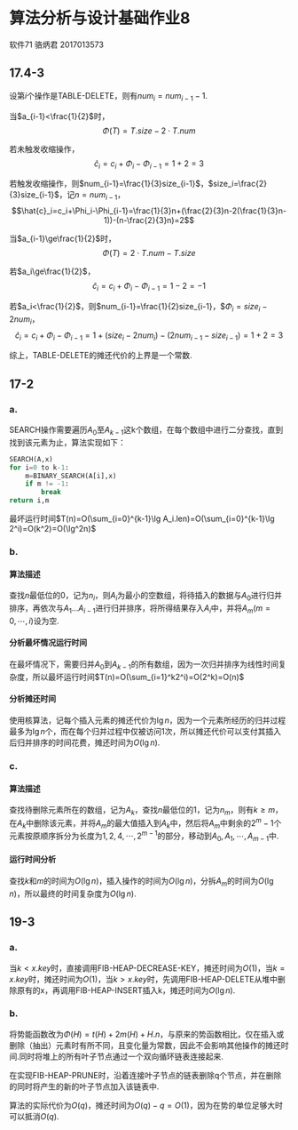 # 算法分析与设计基础作业8

软件71 骆炳君 2017013573

## 17.4-3
设第$i$个操作是TABLE-DELETE，则有$num_i=num_{i-1}-1$.

当$a_{i-1}<\frac{1}{2}$时，
$$\Phi(T)=T.size-2\cdot T.num$$

若未触发收缩操作，
$$\hat{c}_i=c_i+\Phi_i-\Phi_{i-1}=1+2=3$$

若触发收缩操作，则$num_{i-1}=\frac{1}{3}size_{i-1}$，$size_i=\frac{2}{3}size_{i-1}$，记$n=num_{i-1}$，
$$\hat{c}_i=c_i+\Phi_i-\Phi_{i-1}=\frac{1}{3}n+(\frac{2}{3}n-2(\frac{1}{3}n-1))-(n-\frac{2}{3}n)=2$$

当$a_{i-1}\ge\frac{1}{2}$时，
$$\Phi(T)=2\cdot T.num-T.size$$

若$a_i\ge\frac{1}{2}$，
$$\hat{c}_i=c_i+\Phi_i-\Phi_{i-1}=1-2=-1$$

若$a_i<\frac{1}{2}$，则$num_{i-1}=\frac{1}{2}size_{i-1}，$$\Phi_i=size_i-2num_i$，
$$\hat{c}_i=c_i+\Phi_i-\Phi_{i-1}=1+(size_i-2num_i)-(2num_{i-1}-size_{i-1})=1+2=3$$

综上，TABLE-DELETE的摊还代价的上界是一个常数.

## 17-2
### a.
SEARCH操作需要遍历$A_0$至$A_{k-1}$这k个数组，在每个数组中进行二分查找，直到找到该元素为止，算法实现如下：

```python
SEARCH(A,x)
for i=0 to k-1:
    m=BINARY_SEARCH(A[i],x)
    if m != -1:
        break
return i,m
```

最坏运行时间$T(n)=O(\sum_{i=0}^{k-1}\lg A_i.len)=O(\sum_{i=0}^{k-1}\lg 2^i)=O(k^2)=O(\lg^2n)$

### b.
#### 算法描述
查找$n$最低位的0，记为$n_i$，则$A_i$为最小的空数组，将待插入的数据与$A_0$进行归并排序，再依次与$A_1$...$A_{i-1}$进行归并排序，将所得结果存入$A_i$中，并将$A_m(m=0,\cdots,i)$设为空.

#### 分析最坏情况运行时间
在最坏情况下，需要归并$A_0$到$A_{k-1}$的所有数组，因为一次归并排序为线性时间复杂度，所以最坏运行时间$T(n)=O(\sum_{i=1}^k2^i)=O(2^k)=O(n)$

#### 分析摊还时间
使用核算法，记每个插入元素的摊还代价为$\lg n$，因为一个元素所经历的归并过程最多为$\lg n$个，而在每个归并过程中仅被访问1次，所以摊还代价可以支付其插入后归并排序的时间花费，摊还时间为$O(\lg n)$.

### c.
#### 算法描述
查找待删除元素所在的数组，记为$A_k$，查找$n$最低位的1，记为$n_m$，则有$k\ge m$，在$A_k$中删除该元素，并将$A_m$的最大值插入到$A_k$中，然后将$A_m$中剩余的$2^m-1$个元素按原顺序拆分为长度为$1,2,4,\cdots,2^{m-1}$的部分，移动到$A_0,A_1,\cdots,A_{m-1}$中.

#### 运行时间分析
查找$k$和$m$的时间为$O(\lg n)$，插入操作的时间为$O(\lg n)$，分拆$A_m$的时间为$O(\lg n)$，所以最终的时间复杂度为$O(\lg n)$.

## 19-3
### a.
当$k<x.key$时，直接调用FIB-HEAP-DECREASE-KEY，摊还时间为$O(1)$，当$k=x.key$时，摊还时间为$O(1)$，当$k>x.key$时，先调用FIB-HEAP-DELETE从堆中删除原有的x，再调用FIB-HEAP-INSERT插入k，摊还时间为$O(\lg n)$.

### b.
将势能函数改为$\Phi(H)=t(H)+2m(H)+H.n$，与原来的势函数相比，仅在插入或删除（抽出）元素时有所不同，且变化量为常数，因此不会影响其他操作的摊还时间.同时将堆上的所有叶子节点通过一个双向循环链表连接起来.

在实现FIB-HEAP-PRUNE时，沿着连接叶子节点的链表删除q个节点，并在删除的同时将产生的新的叶子节点加入该链表中.

算法的实际代价为$O(q)$，摊还时间为$O(q)-q=O(1)$，因为在势的单位足够大时可以抵消$O(q)$.
